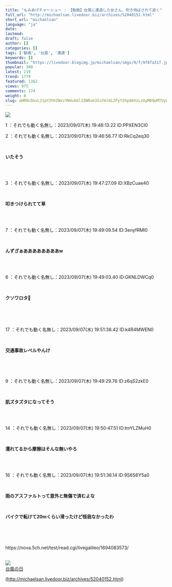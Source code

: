 ```yaml
---
title: "もみあげチャ〜シュ〜 : 【動画】台風に遭遇した女さん、吹き飛ばされて逝く"
full_url: "http://michaelsan.livedoor.biz/archives/52040152.html"
short_url: "michaelsan"
language: "ja"
date: 
lastmod: 
draft: false
author: []
categories: []
tags: ['動画', '台風', '遭遇']
keywords: []
thumbnail: "https://livedoor.blogimg.jp/michaelsan/imgs/9/f/9f8fa31f.jpg"
popular: 380
latest: 219
trend: 1779
featured: 1362
views: 975
comments: 174
weight: 8
slug: aHR0cDovL21pY2hhZWxzYW4ubGl2ZWRvb3IuYml6L2FyY2hpdmVzLzUyMDQwMTUyLmh0bWw=
---
```


![](https://livedoor.blogimg.jp/michaelsan/imgs/9/f/9f8fa31f.jpg)

<div><p>1 ：それでも動く名無し：2023/09/07(木) 19:46:13.22 ID:PPXEN3CI0</p><p>2 ：それでも動く名無し：2023/09/07(木) 19:46:56.77 ID:RkCq2eq30</p><br><p><b>いたそう<br></b><br></p><br><p>3 ：それでも動く名無し：2023/09/07(木) 19:47:27.09 ID:XBzCuae40</p><br><b><p>叩きつけられてて草 </p></b><br><br><p>7 ：それでも動く名無し：2023/09/07(木) 19:49:09.54 ID:3enyfRMl0</p><br><b><p>んずざぁああああああああw </p></b><br><br><p>6 ：それでも動く名無し：2023/09/07(木) 19:49:03.40 ID:GKNLDWCq0</p><br><b><p>クソワロタ🤣 </p><br></b><br><br><p>17 ：それでも動く名無し：2023/09/07(木) 19:51:38.42 ID:k4R4MWEN0</p><br><p><b><p>交通事故レベルやんけ </p></b></p><p><br></p><br><p>9 ：それでも動く名無し：2023/09/07(木) 19:49:29.76 ID:z6qS2zkE0</p><br><b><p>肌ズタズタになってそう</p></b> <br><br><p>14 ：それでも動く名無し：2023/09/07(木) 19:50:47.51 ID:tmYLZMuH0</p><br><b><p>濡れてるから摩擦はそんな無いやろ </p></b><br><br><p>16 ：それでも動く名無し：2023/09/07(木) 19:51:36.14 ID:9S6S6Y5a0</p><br><p><b><p>雨のアスファルトって意外と無傷で済むよな</p></b></p><p><b><p><br></p></b></p><b><p>バイクで転けて20mくらい滑ったけど怪我なかったわ </p></b><br><br><br><p>https://nova.5ch.net/test/read.cgi/livegalileo/1694083573/</p><br><a target='_blank' href='http://www.amazon.co.jp/o/ASIN/4091846009/tsukihoshibul-22/'><img border='0' src='https://m.media-amazon.com/images/P/4091846009.01._SCLZZZZZZZ_SX500_.jpg'><br>台風の日</a> <br clear='all'> <p id='a6850dc6aefc0d5bbff2bea180d92d89'> </p> <p id='a6850dc6aefc0d5bbff2bea180d92d89'> </p> <p class='alistcloud-container-6795'></p> </div>

(http://michaelsan.livedoor.biz/archives/52040152.html)
